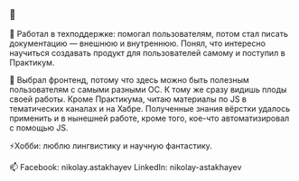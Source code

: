 ### 👋

🔭 Работал в техподдержке: помогал пользователям, потом стал писать документацию  — внешнюю и внутреннюю. Понял, что интересно научиться создавать продукт для пользователей самому и поступил в Практикум. 

🌱 Выбрал фронтенд, потому что здесь можно быть полезным пользователям с самыми разными ОС. К тому же сразу видишь плоды своей работы.
Кроме Практикума, читаю материалы по JS в тематических каналах и на Хабре. Полученные знания вёрстки удалось применить и в нынешней работе, кроме того, кое-что автоматизировал с помощью JS.

⚡Хобби: люблю лингвистику и научную фантастику.

📫 Facebook: nikolay.astakhayev
LinkedIn: nikolay-astakhayev

<!--
**githubashto/githubashto** is a ✨ _special_ ✨ repository because its `README.md` (this file) appears on your GitHub profile.

Here are some ideas to get you started:

- 🔭 I’m currently working on ...
- 🌱 I’m currently learning ...
- 👯 I’m looking to collaborate on ...
- 🤔 I’m looking for help with ...
- 💬 Ask me about ...
- 📫 How to reach me: ...
- 😄 Pronouns: ...
- ⚡ Fun fact: ...
-->
